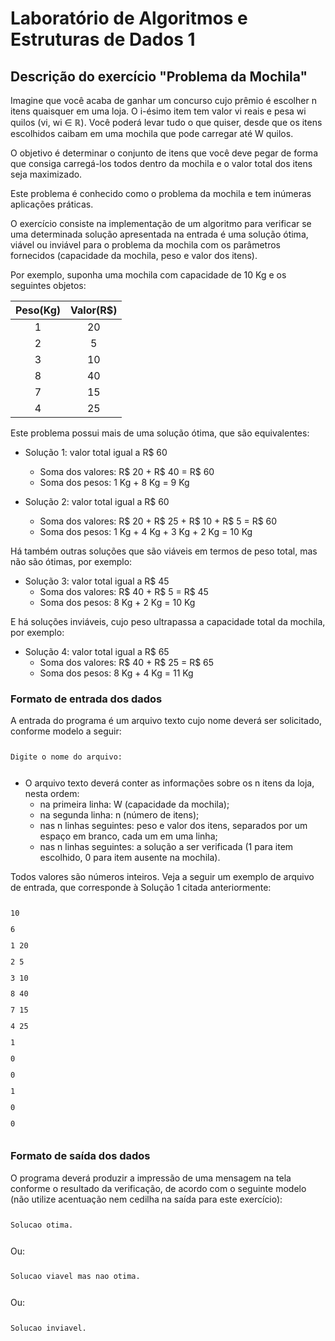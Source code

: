 # Laboratório de Algoritmos e Estruturas de Dados 1

## Descrição do exercício "Problema da Mochila"

<p>Imagine que você acaba de ganhar um concurso cujo prêmio é escolher n itens quaisquer
em uma loja. O i-ésimo item tem valor vi reais e pesa wi quilos (vi, wi ∈ ℝ). Você poderá levar
tudo o que quiser, desde que os itens escolhidos caibam em uma mochila que pode carregar até W
quilos.</p>

<p>O objetivo é determinar o conjunto de itens que você deve pegar de forma que consiga
carregá-los todos dentro da mochila e o valor total dos itens seja maximizado.</p>

<p>Este problema é conhecido como o problema da mochila e tem inúmeras aplicações
práticas.</p>

<p>O exercício consiste na implementação de um algoritmo para verificar se uma
determinada solução apresentada na entrada é uma solução ótima, viável ou inviável para o
problema da mochila com os parâmetros fornecidos (capacidade da mochila, peso e valor dos
itens).</p>

<p>Por exemplo, suponha uma mochila com capacidade de 10 Kg e os seguintes objetos:</p>

| Peso(Kg) | Valor(R$) |
|:--------:|:---------:|
| 1 | 20 |
| 2 |  5 |
| 3 | 10 |
| 8 | 40 |
| 7 | 15 |
| 4 | 25 |

<p>Este problema possui mais de uma solução ótima, que são equivalentes:</p>

- Solução 1: valor total igual a R$ 60
  - Soma dos valores: R$ 20 + R$ 40 = R$ 60
  - Soma dos pesos: 1 Kg + 8 Kg = 9 Kg

- Solução 2: valor total igual a R$ 60
  - Soma dos valores: R$ 20 + R$ 25 + R$ 10 + R$ 5 = R$ 60 
  - Soma dos pesos: 1 Kg + 4 Kg + 3 Kg + 2 Kg = 10 Kg

<p>Há também outras soluções que são viáveis em termos de peso total, mas não são ótimas,
por exemplo:</p>

- Solução 3: valor total igual a R$ 45
  - Soma dos valores: R$ 40 + R$ 5 = R$ 45
  - Soma dos pesos: 8 Kg + 2 Kg = 10 Kg

<p>E há soluções inviáveis, cujo peso ultrapassa a capacidade total da mochila, por exemplo:</p>

- Solução 4: valor total igual a R$ 65
  - Soma dos valores: R$ 40 + R$ 25 = R$ 65
  - Soma dos pesos: 8 Kg + 4 Kg = 11 Kg

<h3>Formato de entrada dos dados</h3>

<p>A entrada do programa é um arquivo texto cujo nome deverá ser solicitado, conforme modelo a seguir:</p>

<pre><code><p>Digite o nome do arquivo: </p></code></pre>

- O arquivo texto deverá conter as informações sobre os n itens da loja, nesta ordem:
  -  na primeira linha: W (capacidade da mochila);
  -  na segunda linha: n (número de itens);
  -  nas n linhas seguintes: peso e valor dos itens, separados por um espaço em branco, cada um em uma linha;
  -  nas n linhas seguintes: a solução a ser verificada (1 para item escolhido, 0 para item ausente na mochila).

<p>Todos valores são números inteiros. Veja a seguir um exemplo de arquivo de entrada, que corresponde à Solução 1 citada anteriormente:</p>

<pre><code><p>10</p><p>6</p><p>1 20</p><p>2 5</p><p>3 10</p><p>8 40</p><p>7 15</p><p>4 25</p><p>1</p><p>0</p><p>0</p><p>1</p><p>0</p><p>0</p></code></pre>

<h3>Formato de saída dos dados</h3>

<p>O programa deverá produzir a impressão de uma mensagem na tela conforme o resultado da verificação, de acordo com o seguinte modelo (não utilize acentuação nem cedilha na saída para este exercício):</p>

<pre><code><p>Solucao otima.</p></code></pre>

<p>Ou:</p>

<pre><code><p>Solucao viavel mas nao otima.</p></code></pre>

<p>Ou:</p>

<pre><code><p>Solucao inviavel.</p></code></pre>
